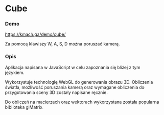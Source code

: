 Cube
====
### Demo
https://kmach.ga/demo/cube/

Za pomocą klawiszy W, A, S, D można poruszać kamerą.

### Opis
Aplikacja napisana w JavaScript w celu zapoznania się bliżej z tym językiem.

Wykorzystuje technologię WebGL do generowania obrazu 3D. Obliczenia światła, możliwość poruszania kamerą oraz wymagane obliczenia do przygotowania sceny 3D zostały napisane ręcznie.

Do obliczeń na macierzach oraz wektorach wykorzystana została popularna biblioteka glMatrix.